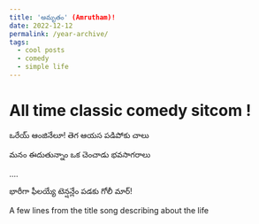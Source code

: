 ```yaml
---
title: 'అమృతం' (Amrutham)!
date: 2022-12-12
permalink: /year-archive/
tags:
  - cool posts
  - comedy
  - simple life
---
```


# All time classic comedy sitcom !


ఒరేయ్ ఆంజినేలూ! తెగ ఆయస పడిపోకు చాలు

మనం ఈదుతున్నాం ఒక చెంచాడు భవసాగరాలు

....

భారీగా ఫీలయ్యే టెన్షన్లేం పడకు గోలీ మార్!

A few lines from the title song describing about the life
